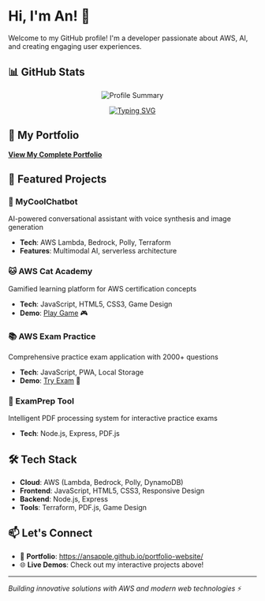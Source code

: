 # Hi, I'm An! 👋

Welcome to my GitHub profile! I'm a developer passionate about AWS, AI, and creating engaging user experiences.
## 📊 GitHub Stats

<div align="center">



![Profile Summary](https://github-profile-summary-cards.vercel.app/api/cards/profile-details?username=ansapple&theme=radical)

[![Typing SVG](https://readme-typing-svg.herokuapp.com?font=Fira+Code&pause=1000&color=F75C7E&width=435&lines=AWS+Developer+%26+AI+Enthusiast;Building+Innovative+Solutions;Always+Learning+New+Technologies)](https://git.io/typing-svg)




</div>


## 🚀 My Portfolio
**[View My Complete Portfolio](https://ansapple.github.io/portfolio-website/)**

## 🎯 Featured Projects

### 🤖 MyCoolChatbot
AI-powered conversational assistant with voice synthesis and image generation
- **Tech**: AWS Lambda, Bedrock, Polly, Terraform
- **Features**: Multimodal AI, serverless architecture

### 🐱 AWS Cat Academy
Gamified learning platform for AWS certification concepts
- **Tech**: JavaScript, HTML5, CSS3, Game Design
- **Demo**: [Play Game](https://ansapple.github.io/aws-cat-academy/) 🎮

### 📚 AWS Exam Practice
Comprehensive practice exam application with 2000+ questions
- **Tech**: JavaScript, PWA, Local Storage
- **Demo**: [Try Exam](https://ansapple.github.io/aws-exam-practice/) 📝

### 📄 ExamPrep Tool
Intelligent PDF processing system for interactive practice exams
- **Tech**: Node.js, Express, PDF.js

## 🛠️ Tech Stack
- **Cloud**: AWS (Lambda, Bedrock, Polly, DynamoDB)
- **Frontend**: JavaScript, HTML5, CSS3, Responsive Design
- **Backend**: Node.js, Express
- **Tools**: Terraform, PDF.js, Game Design

## 📫 Let's Connect
- 💼 **Portfolio**: https://ansapple.github.io/portfolio-website/
- 🌐 **Live Demos**: Check out my interactive projects above!

---
*Building innovative solutions with AWS and modern web technologies* ⚡
